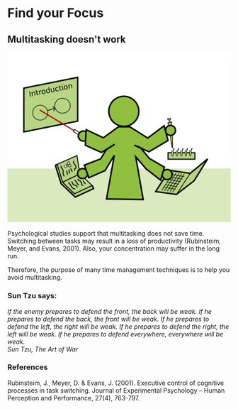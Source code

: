 
# Find your Focus

## Multitasking doesn't work

![Multitasking](images/multitasking.png)

Psychological studies support that multitasking does not save time. Switching between tasks may result in a loss of productivity (Rubinsteim, Meyer, and Evans, 2001). Also, your concentration may suffer in the long run.

Therefore, the purpose of many time management techniques is to help you avoid multitasking.

### Sun Tzu says:

*If the enemy prepares to defend the front, the back will be weak. If he prepares to defend the back, the front will be weak. If he prepares to defend the left, the right will be weak. If he prepares to defend the right, the left will be weak. If he prepares to defend everywhere, everywhere will be weak.*
<br>*Sun Tzu, The Art of War*


### References

Rubinsteim, J., Meyer, D. & Evans, J. (2001). Executive control of cognitive processes in task switching. Journal of Experimental Psychology – Human Perception and Performance, 27(4), 763-797.